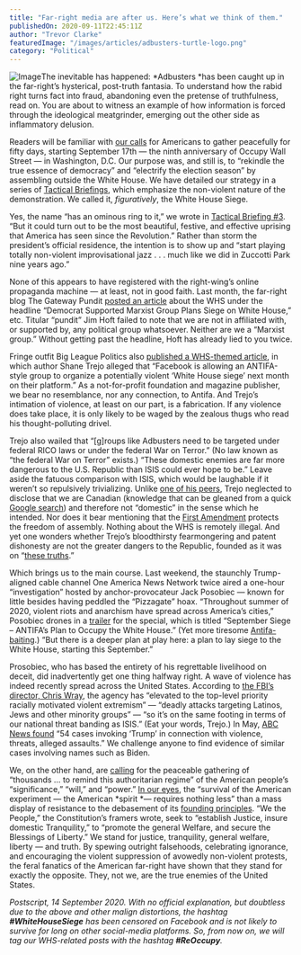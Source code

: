```yaml
---
title: "Far-right media are after us. Here’s what we think of them."
publishedOn: 2020-09-11T22:45:11Z
author: "Trevor Clarke"
featuredImage: "/images/articles/adbusters-turtle-logo.png"
category: "Political"
---
```


![Image](/images/articles/adbusters-turtle-logo.png)The inevitable has happened: *Adbusters *has been caught up in the far-right’s hysterical, post-truth fantasia. To understand how the rabid right turns fact into fraud, abandoning even the pretense of truthfulness, read on. You are about to witness an example of how information is forced through the ideological meatgrinder, emerging out the other side as inflammatory delusion. 

Readers will be familiar with [our calls](https://www.adbusters.org/campaigns) for Americans to gather peacefully for fifty days, starting September 17th — the ninth anniversary of Occupy Wall Street — in Washington, D.C. Our purpose was, and still is, to “rekindle the true essence of democracy” and “electrify the election season” by assembling outside the White House. We have detailed our strategy in a series of [Tactical Briefings](https://www.adbusters.org/whitehousesiege-campaign), which emphasize the non-violent nature of the demonstration. We called it, *figuratively*, the White House Siege. 

Yes, the name “has an ominous ring to it,” we wrote in [Tactical Briefing #3](https://www.adbusters.org/campaigns/whitehousesiege-tactical-briefing-3). “But it could turn out to be the most beautiful, festive, and effective uprising that America has seen since the Revolution.” Rather than storm the president’s official residence, the intention is to show up and “start playing totally non-violent improvisational jazz . . . much like we did in Zuccotti Park nine years ago.” 

None of this appears to have registered with the right-wing’s online propaganda machine — at least, not in good faith. Last month, the far-right blog The Gateway Pundit [posted an article](https://www.thegatewaypundit.com/2020/08/democrat-supported-marxist-group-plans-siege-white-house-starting-september-17-50-days-2020-election/) about the WHS under the headline “Democrat Supported Marxist Group Plans Siege on White House,” etc. Titular “pundit” Jim Hoft failed to note that we are not in affiliated with, or supported by, any political group whatsoever. Neither are we a “Marxist group.” Without getting past the headline, Hoft has already lied to you twice. 

Fringe outfit Big League Politics also [published a WHS-themed article](https://bigleaguepolitics.com/facebook-allows-antifa-style-group-to-organize-a-white-house-siege-on-their-platform/), in which author Shane Trejo alleged that “Facebook is allowing an ANTIFA-style group to organize a potentially violent ‘White House siege’ next month on their platform.” As a not-for-profit foundation and magazine publisher, we bear no resemblance, nor any connection, to Antifa. And Trejo’s intimation of violence, at least on our part, is a fabrication. If any violence does take place, it is only likely to be waged by the zealous thugs who read his thought-polluting drivel. 

Trejo also wailed that “[g]roups like Adbusters need to be targeted under federal RICO laws or under the federal War on Terror.” (No law known as “the federal War on Terror” exists.) “These domestic enemies are far more dangerous to the U.S. Republic than ISIS could ever hope to be.” Leave aside the fatuous comparison with ISIS, which would be laughable if it weren’t so repulsively trivializing. Unlike [one of his peers](https://www.eagleobserver.com/news/2020/aug/26/the-white-house-siege-occupation-starts-sept-17/), Trejo neglected to disclose that we are Canadian (knowledge that can be gleaned from a quick [Google search](https://support.google.com/websearch/answer/134479?hl=en)) and therefore not “domestic” in the sense which he intended. Nor does it bear mentioning that the [First Amendment](https://constitution.congress.gov/constitution/amendment-1/) protects the freedom of assembly. Nothing about the WHS is remotely illegal. And yet one wonders whether Trejo’s bloodthirsty fearmongering and patent dishonesty are not the greater dangers to the Republic, founded as it was on “[these truths](https://www.ushistory.org/declaration/document/).” 

Which brings us to the main course. Last weekend, the staunchly Trump-aligned cable channel One America News Network twice aired a one-hour “investigation” hosted by anchor-provocateur Jack Posobiec — known for little besides having peddled the “Pizzagate” hoax. “Throughout summer of 2020, violent riots and anarchism have spread across America’s cities,” Posobiec drones in a [trailer](https://www.youtube.com/watch?reload=9&v=VVs3OrA5B0o) for the special, which is titled “September Siege – ANTIFA’s Plan to Occupy the White House.” (Yet more tiresome [Antifa-baiting](https://www.theguardian.com/world/2020/jul/27/us-rightwing-extremists-attacks-deaths-database-leftwing-antifa).) “But there is a deeper plan at play here: a plan to lay siege to the White House, starting this September.” 

Prosobiec, who has based the entirety of his regrettable livelihood on deceit, did inadvertently get one thing halfway right. A wave of violence has indeed recently spread across the United States. According to [the FBI’s director, Chris Wray](https://www.npr.org/2020/02/10/804616715/fbi-announces-that-racist-violence-is-now-equal-priority-to-foreign-terrorism), the agency has “elevated to the top-level priority racially motivated violent extremism” — “deadly attacks targeting Latinos, Jews and other minority groups” — “so it’s on the same footing in terms of our national threat banding as ISIS.” (Eat your words, Trejo.) In May, [ABC News found](https://abcnews.go.com/Politics/blame-abc-news-finds-17-cases-invoking-trump/story?id=58912889) “54 cases invoking ‘Trump’ in connection with violence, threats, alleged assaults.” We challenge anyone to find evidence of similar cases involving names such as Biden. 

We, on the other hand, are [calling](https://www.adbusters.org/campaigns/whitehousesiege-tactical-briefing-2) for the peaceable gathering of “thousands … to remind this authoritarian regime” of the American people’s “significance,” “will,” and “power.” [In our eyes](https://www.adbusters.org/campaigns/whitehousesiege-tactical-briefing-2), the “survival of the American experiment — the American *spirit *— requires nothing less” than a mass display of resistance to the debasement of its [founding principles](https://constitution.congress.gov/constitution/amendment-1/). “We the People,” the Constitution’s framers wrote, seek to “establish Justice, insure domestic Tranquility,” to “promote the general Welfare, and secure the Blessings of Liberty.” We stand for justice, tranquility, general welfare, liberty — and truth. By spewing outright falsehoods, celebrating ignorance, and encouraging the violent suppression of avowedly non-violent protests, the feral fanatics of the American far-right have shown that they stand for exactly the opposite. They, not we, are the true enemies of the United States.

*Postscript, 14 September 2020. With no official explanation, but doubtless due to the above and other malign distortions, the hashtag ****#WhiteHouseSiege**** has been censored on Facebook and is not likely to survive for long on other social-media platforms. So, from now on, we will tag our WHS-related posts with the hashtag ****#ReOccupy****.*
